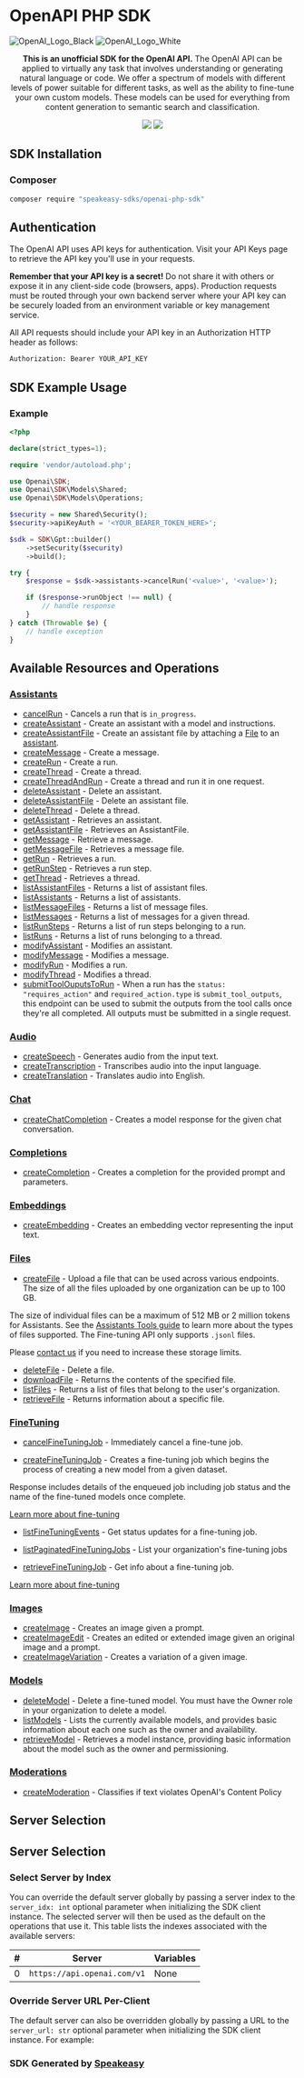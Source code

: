 # OpenAPI PHP SDK

![OpenAI_Logo_Black](https://user-images.githubusercontent.com/6267663/220744241-48f469af-40b6-4d7f-ab48-8426b30189f0.svg#gh-light-mode-only)
![OpenAI_Logo_White](https://user-images.githubusercontent.com/6267663/220744513-66c99d0e-ed91-4577-982f-e7128d35ce95.svg#gh-dark-mode-only)

<div align="center">
   <p><strong>This is an unofficial SDK for the OpenAI API.</strong>  The OpenAI API can be applied to virtually any task that involves understanding or generating natural language or code. We offer a spectrum of models with different levels of power suitable for different tasks, as well as the ability to fine-tune your own custom models. These models can be used for everything from content generation to semantic search and classification.</p>
   <a href="https://github.com/speakeasy-sdks/openai-php-sdk/actions"><img src="https://img.shields.io/github/actions/workflow/status/speakeasy-sdks/openai-php-sdk/speakeasy_sdk_generation.yml?style=for-the-badge" /></a>
   <a href="https://platform.openai.com/docs/introduction"><img src="https://img.shields.io/static/v1?label=Docs&message=API Ref&color=2ca47c&style=for-the-badge" /></a>
</div> 

<!-- Start SDK Installation [installation] -->
## SDK Installation

### Composer

```bash
composer require "speakeasy-sdks/openai-php-sdk"
```
<!-- End SDK Installation [installation] -->

## Authentication

The OpenAI API uses API keys for authentication. Visit your API Keys page to retrieve the API key you'll use in your requests.

**Remember that your API key is a secret!** Do not share it with others or expose it in any client-side code (browsers, apps). Production requests must be routed through your own backend server where your API key can be securely loaded from an environment variable or key management service.

All API requests should include your API key in an Authorization HTTP header as follows:

```bash
Authorization: Bearer YOUR_API_KEY
```

<!-- Start SDK Example Usage [usage] -->
## SDK Example Usage

### Example

```php
<?php

declare(strict_types=1);

require 'vendor/autoload.php';

use Openai\SDK;
use Openai\SDK\Models\Shared;
use Openai\SDK\Models\Operations;

$security = new Shared\Security();
$security->apiKeyAuth = '<YOUR_BEARER_TOKEN_HERE>';

$sdk = SDK\Gpt::builder()
    ->setSecurity($security)
    ->build();

try {
    $response = $sdk->assistants->cancelRun('<value>', '<value>');

    if ($response->runObject !== null) {
        // handle response
    }
} catch (Throwable $e) {
    // handle exception
}

```
<!-- End SDK Example Usage [usage] -->

<!-- Start Available Resources and Operations [operations] -->
## Available Resources and Operations

### [Assistants](docs/sdks/assistants/README.md)

* [cancelRun](docs/sdks/assistants/README.md#cancelrun) - Cancels a run that is `in_progress`.
* [createAssistant](docs/sdks/assistants/README.md#createassistant) - Create an assistant with a model and instructions.
* [createAssistantFile](docs/sdks/assistants/README.md#createassistantfile) - Create an assistant file by attaching a [File](/docs/api-reference/files) to an [assistant](/docs/api-reference/assistants).
* [createMessage](docs/sdks/assistants/README.md#createmessage) - Create a message.
* [createRun](docs/sdks/assistants/README.md#createrun) - Create a run.
* [createThread](docs/sdks/assistants/README.md#createthread) - Create a thread.
* [createThreadAndRun](docs/sdks/assistants/README.md#createthreadandrun) - Create a thread and run it in one request.
* [deleteAssistant](docs/sdks/assistants/README.md#deleteassistant) - Delete an assistant.
* [deleteAssistantFile](docs/sdks/assistants/README.md#deleteassistantfile) - Delete an assistant file.
* [deleteThread](docs/sdks/assistants/README.md#deletethread) - Delete a thread.
* [getAssistant](docs/sdks/assistants/README.md#getassistant) - Retrieves an assistant.
* [getAssistantFile](docs/sdks/assistants/README.md#getassistantfile) - Retrieves an AssistantFile.
* [getMessage](docs/sdks/assistants/README.md#getmessage) - Retrieve a message.
* [getMessageFile](docs/sdks/assistants/README.md#getmessagefile) - Retrieves a message file.
* [getRun](docs/sdks/assistants/README.md#getrun) - Retrieves a run.
* [getRunStep](docs/sdks/assistants/README.md#getrunstep) - Retrieves a run step.
* [getThread](docs/sdks/assistants/README.md#getthread) - Retrieves a thread.
* [listAssistantFiles](docs/sdks/assistants/README.md#listassistantfiles) - Returns a list of assistant files.
* [listAssistants](docs/sdks/assistants/README.md#listassistants) - Returns a list of assistants.
* [listMessageFiles](docs/sdks/assistants/README.md#listmessagefiles) - Returns a list of message files.
* [listMessages](docs/sdks/assistants/README.md#listmessages) - Returns a list of messages for a given thread.
* [listRunSteps](docs/sdks/assistants/README.md#listrunsteps) - Returns a list of run steps belonging to a run.
* [listRuns](docs/sdks/assistants/README.md#listruns) - Returns a list of runs belonging to a thread.
* [modifyAssistant](docs/sdks/assistants/README.md#modifyassistant) - Modifies an assistant.
* [modifyMessage](docs/sdks/assistants/README.md#modifymessage) - Modifies a message.
* [modifyRun](docs/sdks/assistants/README.md#modifyrun) - Modifies a run.
* [modifyThread](docs/sdks/assistants/README.md#modifythread) - Modifies a thread.
* [submitToolOuputsToRun](docs/sdks/assistants/README.md#submittoolouputstorun) - When a run has the `status: "requires_action"` and `required_action.type` is `submit_tool_outputs`, this endpoint can be used to submit the outputs from the tool calls once they're all completed. All outputs must be submitted in a single request.


### [Audio](docs/sdks/audio/README.md)

* [createSpeech](docs/sdks/audio/README.md#createspeech) - Generates audio from the input text.
* [createTranscription](docs/sdks/audio/README.md#createtranscription) - Transcribes audio into the input language.
* [createTranslation](docs/sdks/audio/README.md#createtranslation) - Translates audio into English.

### [Chat](docs/sdks/chat/README.md)

* [createChatCompletion](docs/sdks/chat/README.md#createchatcompletion) - Creates a model response for the given chat conversation.

### [Completions](docs/sdks/completions/README.md)

* [createCompletion](docs/sdks/completions/README.md#createcompletion) - Creates a completion for the provided prompt and parameters.

### [Embeddings](docs/sdks/embeddings/README.md)

* [createEmbedding](docs/sdks/embeddings/README.md#createembedding) - Creates an embedding vector representing the input text.

### [Files](docs/sdks/files/README.md)

* [createFile](docs/sdks/files/README.md#createfile) - Upload a file that can be used across various endpoints. The size of all the files uploaded by one organization can be up to 100 GB.

The size of individual files can be a maximum of 512 MB or 2 million tokens for Assistants. See the [Assistants Tools guide](/docs/assistants/tools) to learn more about the types of files supported. The Fine-tuning API only supports `.jsonl` files.

Please [contact us](https://help.openai.com/) if you need to increase these storage limits.

* [deleteFile](docs/sdks/files/README.md#deletefile) - Delete a file.
* [downloadFile](docs/sdks/files/README.md#downloadfile) - Returns the contents of the specified file.
* [listFiles](docs/sdks/files/README.md#listfiles) - Returns a list of files that belong to the user's organization.
* [retrieveFile](docs/sdks/files/README.md#retrievefile) - Returns information about a specific file.

### [FineTuning](docs/sdks/finetuning/README.md)

* [cancelFineTuningJob](docs/sdks/finetuning/README.md#cancelfinetuningjob) - Immediately cancel a fine-tune job.

* [createFineTuningJob](docs/sdks/finetuning/README.md#createfinetuningjob) - Creates a fine-tuning job which begins the process of creating a new model from a given dataset.

Response includes details of the enqueued job including job status and the name of the fine-tuned models once complete.

[Learn more about fine-tuning](/docs/guides/fine-tuning)

* [listFineTuningEvents](docs/sdks/finetuning/README.md#listfinetuningevents) - Get status updates for a fine-tuning job.

* [listPaginatedFineTuningJobs](docs/sdks/finetuning/README.md#listpaginatedfinetuningjobs) - List your organization's fine-tuning jobs

* [retrieveFineTuningJob](docs/sdks/finetuning/README.md#retrievefinetuningjob) - Get info about a fine-tuning job.

[Learn more about fine-tuning](/docs/guides/fine-tuning)


### [Images](docs/sdks/images/README.md)

* [createImage](docs/sdks/images/README.md#createimage) - Creates an image given a prompt.
* [createImageEdit](docs/sdks/images/README.md#createimageedit) - Creates an edited or extended image given an original image and a prompt.
* [createImageVariation](docs/sdks/images/README.md#createimagevariation) - Creates a variation of a given image.

### [Models](docs/sdks/models/README.md)

* [deleteModel](docs/sdks/models/README.md#deletemodel) - Delete a fine-tuned model. You must have the Owner role in your organization to delete a model.
* [listModels](docs/sdks/models/README.md#listmodels) - Lists the currently available models, and provides basic information about each one such as the owner and availability.
* [retrieveModel](docs/sdks/models/README.md#retrievemodel) - Retrieves a model instance, providing basic information about the model such as the owner and permissioning.

### [Moderations](docs/sdks/moderations/README.md)

* [createModeration](docs/sdks/moderations/README.md#createmoderation) - Classifies if text violates OpenAI's Content Policy
<!-- End Available Resources and Operations [operations] -->



<!-- Start Server Selection [server] -->
## Server Selection

## Server Selection

### Select Server by Index

You can override the default server globally by passing a server index to the `server_idx: int` optional parameter when initializing the SDK client instance. The selected server will then be used as the default on the operations that use it. This table lists the indexes associated with the available servers:

| # | Server | Variables |
| - | ------ | --------- |
| 0 | `https://api.openai.com/v1` | None |




### Override Server URL Per-Client

The default server can also be overridden globally by passing a URL to the `server_url: str` optional parameter when initializing the SDK client instance. For example:
<!-- End Server Selection [server] -->

<!-- Placeholder for Future Speakeasy SDK Sections -->



### SDK Generated by [Speakeasy](https://docs.speakeasyapi.dev/docs/using-speakeasy/client-sdks)
